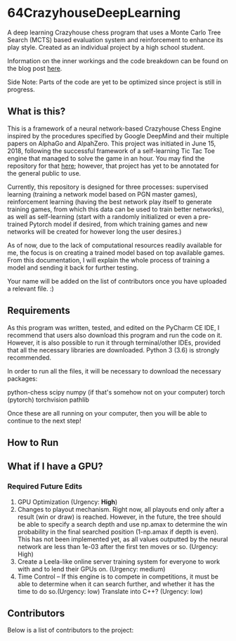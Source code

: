 # 64CrazyhouseDeepLearning
A deep learning Crazyhouse chess program that uses a Monte Carlo Tree Search (MCTS) based evaluation system and reinforcement to enhance its play style. Created as an individual project by a high school student.

Information on the inner workings and the code breakdown can be found on the blog post [here](https://ftlearning.wordpress.com/2018/08/13/64-a-crazyhouse-learning-project/). 

Side Note: Parts of the code are yet to be optimized since project is still in progress.


## What is this?

This is a framework of a neural network-based Crazyhouse Chess Engine inspired by the procedures specified by Google DeepMind and their multiple papers on AlphaGo and AlpahZero. This project was initiated in June 15, 2018, following the successful framework of a self-learning Tic Tac Toe engine that managed to solve the game in an hour. You may find the repository for that [here](https://github.com/FTdiscovery/GOMCTS); however, that project has yet to be annotated for the general public to use. 

Currently, this repository is designed for three processes: supervised learning (training a network model based on PGN master games), reinforcement learning (having the best network play itself to generate training games, from which this data can be used to train better networks), as well as self-learning (start with a randomly initialized or even a pre-trained Pytorch model if desired, from which training games and new networks will be created for however long the user desires.)

As of now, due to the lack of computational resources readily available for me, the focus is on creating a trained model based on top available games. From this documentation, I will explain the whole process of training a model and sending it back for further testing. 

Your name will be added on the list of contributors once you have uploaded a relevant file. :)

## Requirements

As this program was written, tested, and edited on the PyCharm CE IDE, I recommend that users also download this program and run the code on it. However, it is also possible to run it through terminal/other IDEs, provided that all the necessary libraries are downloaded. Python 3 (3.6) is strongly recommended.

In order to run all the files, it will be necessary to download the necessary packages:

python-chess
scipy
numpy (if that's somehow not on your computer)
torch (pytorch)
torchvision
pathlib

Once these are all running on your computer, then you will be able to continue to the next step!

## How to Run



## What if I have a GPU?

### Required Future Edits

1. GPU Optimization (Urgency: <b>High</b>)
2. Changes to playout mechanism. Right now, all playouts end only after a result (win or draw) is reached. However, in the future, the tree should be able to specify a search depth and use np.amax to determine the win probability in the final searched position (1-np.amax if depth is even). This has not been implemented yet, as all values outputted by the neural network are less than 1e-03 after the first ten moves or so. (Urgency: High)
3. Create a Leela-like online server training system for everyone to work with and to lend their GPUs on. (Urgency: medium)
4. Time Control – If this engine is to compete in competitions, it must be able to determine when it can search further, and whether it has the time to do so.(Urgency: low)
Translate into C++? (Urgency: low)

## Contributors

Below is a list of contributors to the project:
